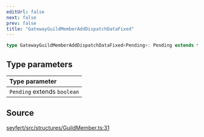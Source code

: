 ```yaml
---
editUrl: false
next: false
prev: false
title: "GatewayGuildMemberAddDispatchDataFixed"
---
```


```ts
type GatewayGuildMemberAddDispatchDataFixed<Pending>: Pending extends true ? Omit<GatewayGuildMemberAddDispatchData, "user"> & Object : MakeRequired<GatewayGuildMemberAddDispatchData, "user">;
```

## Type parameters

| Type parameter |
| :------ |
| `Pending` extends `boolean` |

## Source

[seyfert/src/structures/GuildMember.ts:31](https://github.com/potoland/potocuit/blob/e332d7a/src/structures/GuildMember.ts#L31)
